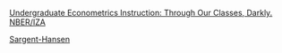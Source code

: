 


[Undergraduate Econometrics Instruction: Through Our Classes, Darkly. NBER/IZA](https://www.google.com/url?sa=t&rct=j&q=&esrc=s&source=web&cd=1&cad=rja&uact=8&ved=2ahUKEwju2Oz0mrrdAhXvsIsKHXWcDdgQFjAAegQIARAC&url=http%3A%2F%2Fftp.iza.org%2Fdp10535.pdf&usg=AOvVaw1P3mT5tEcUak_g0W1ai7xR)



[Sargent-Hansen](http://assets.press.princeton.edu/chapters/c10141.pdf)


